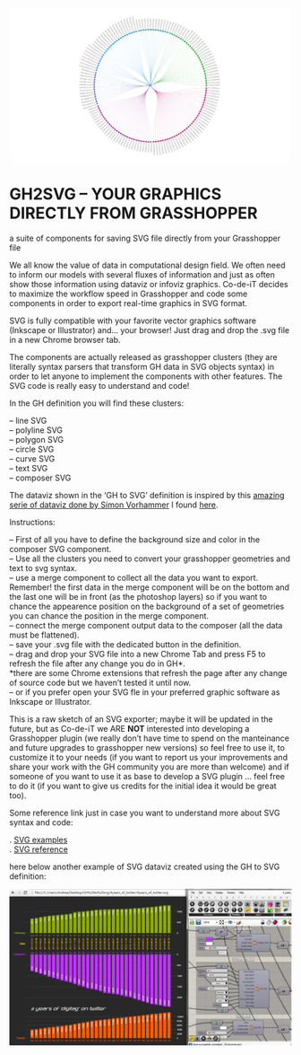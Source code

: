 ![cover](https://raw.githubusercontent.com/Co-de-iT/GH2SVG/master/media/GH-to-SVG.png)
# GH2SVG  – YOUR GRAPHICS DIRECTLY FROM GRASSHOPPER
a suite of components for saving SVG file directly from your Grasshopper file
  
We all know the value of data in computational design field. We often need to inform our models with several fluxes of information and just as often show those information using dataviz or infoviz graphics. Co-de-iT decides to maximize the workflow speed in Grasshopper and code some components in order to export real-time graphics in SVG format.  
  
SVG is fully compatible with your favorite vector graphics software (Inkscape or Illustrator) and... your browser! Just drag and drop the .svg file in a new Chrome browser tab.  
  
The components are actually released as grasshopper clusters (they are literally syntax parsers that transform GH data in SVG objects syntax) in order to let anyone to implement the components with other features. The SVG code is really easy to understand and code!  
  
In the GH definition you will find these clusters:  

– line SVG  
– polyline SVG  
– polygon SVG  
– circle SVG  
– curve SVG  
– text SVG  
– composer SVG  
  
The dataviz shown in the ‘GH to SVG’ definition is inspired by this [amazing serie of dataviz done by Simon Vorhammer](http://simonvorhammer.de/?portfolio_item=tree-diagram) I found [here](http://www.grasshopper3d.com/photo/hauer-iii-grasshopper-weaving-simon-vorhammer-30/prev?context=user).
  
Instructions:  

– First of all you have to define the background size and color in the composer SVG component.   
– Use all the clusters you need to convert your grasshopper geometries and text to svg syntax.  
– use a merge component to collect all the data you want to export. Remember! the first data in the merge component will be on the bottom and the last one will be in front (as the photoshop layers) so if you want to chance the appearence position on the background of a set of geometries you can chance the position in the merge component.  
– connect the merge component output data to the composer (all the data must be flattened).  
– save your .svg file with the dedicated button in the definition.  
– drag and drop your SVG file into a new Chrome Tab and press F5 to refresh the file after any change you do in GH*.  
     *there are some Chrome extensions that refresh the page after any change of source code but we haven’t tested it until now.  
– or if you prefer open your SVG fle in your preferred graphic software as Inkscape or Illustrator.  
  
This is a raw sketch of an SVG exporter; maybe it will be updated in the future, but as Co-de-iT we ARE **NOT** interested into developing a Grasshopper plugin (we really don’t have time to spend on the manteinance and future upgrades to grasshopper new versions) so feel free to use it, to customize it to your needs (if you want to report us your improvements and share your work with the GH community you are more than welcome) and if someone of you want to use it as base to develop a SVG plugin … feel free to do it (if you want to give us credits for the initial idea it would be great too).
  
Some reference link just in case you want to understand more about SVG syntax and code:
  
. [SVG examples](http://www.w3schools.com/svg/svg_examples.asp)  
. [SVG reference](http://www.w3schools.com/svg/svg_reference.asp)  
  
  
here below another example of SVG dataviz created using the GH to SVG definition:
  
![sample graph](https://raw.githubusercontent.com/Co-de-iT/GH2SVG/master/media/Screenshot_4.png)
